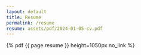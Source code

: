 ```yaml
---
layout: default
title: Resume
permalink: /resume
resume: assets/pdf/2024-01-05-cv.pdf
---
```


{% pdf {{ page.resume }} height=1050px no_link %}
